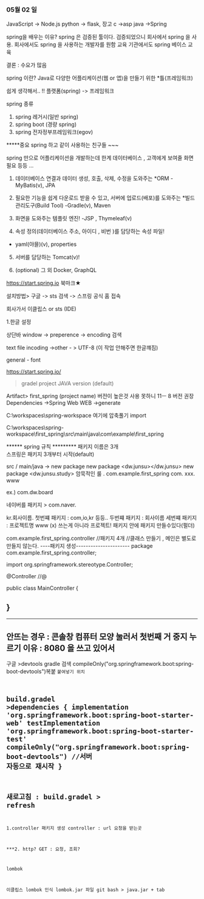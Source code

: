 ### 05월 02 일 


JavaScript -> Node.js
python -> flask, 장고
c ->asp
java ->Spring



spring을 배우는 이유?
spring 은 검증된 툴이다.
검증되었으니 회사에서 spring 을 사용.
회사에서도 spring 을 사용하는 개발자를 원함
교육 기관에서도 spring 베이스 교육

결론 : 수요가 많음

spring 이란?
Java로 다양한 어플리케이션(웹 or 앱)을 만들기 위한 *틀(프레임워크)

쉽게 생각해서.. !!
플랫폼(spring) -> 프레임워크
<!-- spring 은 프레임 워크! -->

spring 종류 
1. spring 레거시(일반 spring)
2. spring boot (경량 spring)
3. spring 전자정부프레임워크(egov)

*****중요 spring 하고 같이 사용하는 친구들 ~~~

spring 만으로 어플리케이션을 개발하는데 한계
데이터베이스 , 고객에게 보여줄 화면 필요 등등 ... 



1. 데이터베이스 연결과 데이터 생성, 호출, 삭제, 수정을 도와주는 *ORM
    -MyBatis(v), JPA


2. 필요한 기능을 쉽게 다운로드 받을 수 있고, 서버에 업로드(배포)를 도와주는 
    *빌드관리도구(Build Tool)
    -Gradle(v), Maven
    
3. 화면을 도와주는 템플릿 엔진!
    -JSP , Thymeleaf(v)

4. 속성 정의(데이터베이스 주소, 아이디 , 비번 )를 담당하는 속성 파일!
- yaml(야믈)(v),  properties

5. 서버를 담당하는 Tomcat(v)!

6. (optional) 그 외 Docker, GraphQL 


https://start.spring.io 북마크★

설치방법>
구글 -> sts 검색 -> 스프링 공식 홈 접속


회사가서
이클립스 or sts (IDE)

1.한글 설정

상단바 window -> preperence -> encoding 검색 

text file incoding ->other - > UTF-8 (이 작업 안해주면 한글꺠짐)

general - font

https://start.spring.io/
> gradel project
> JAVA
> version (default)

Artifact>
first_spring (project name)
버전이 높은것 사용 못하니 11ㅡ 8 버전 권장
Dependencies ->Spring Web WEB
->generate


C:\workspaces\spring-workspace 여기에 압축풀기
import 

C:\workspaces\spring-workspace\first_spring\src\main\java\com\example\first_spring



****** spring 규칙 *********
패키지 이름은 3개  
스프링은 패키지 3개부터 시작(default)


src / main/java -> new package
<dw> new package
<dw.junsu></dw.junsu> new package 
<dw.junsu.study>
암묵적인 룰 . 
com.example.first_spring
com. xxx. www


ex.)
com.dw.board 



네이버를 패키지 >
com.naver.
<!-- www -->
kr.회사이름.
첫번쨰 패키지 : com,io,kr 등등..
두번쨰 패키지 : 회사이름
세번쨰 패키지 : 프로젝트명  www (x) 쓰는게 아니라 프로젝트!
패키지 안에 패키지 만들수있다(펄더)




com.example.first_spring.controller
//패키지 4개 
//클래스 만들기 <MainController> , 메인은 별도로 만들지 않는다.
----패키지 생성----------------------
package com.example.first_spring.controller;

import org.springframework.stereotype.Controller; 

@Controller
//@

public class MainController {

}
-------------------------------





----------------------------------
안뜨는 경우 : 콘솔창 컴퓨터 모양 눌러서 첫번째 거 중지 누르기 
이유 : 8080 을 쓰고 있어서
----------------------------------
구글 >devtools gradle 검색
    compileOnly("org.springframework.boot:spring-boot-devtools")복붙 
<code>붙여넣기 위치 

build.gradel >dependencies {
	implementation 'org.springframework.boot:spring-boot-starter-web'
	testImplementation 'org.springframework.boot:spring-boot-starter-test'
	compileOnly("org.springframework.boot:spring-boot-devtools") //서버 자동으로 재시작
}
--------------------------------------
새로고침 : build.gradel > refresh
------------------------------------
1.controller 패키지 생성
controller : url 요청을 받는곳

***2. http?
GET : 요청, 조회?



lombok

이클립스 lombok 인식
lombok.jar 파일 
git bash >
java.jar + tab    
